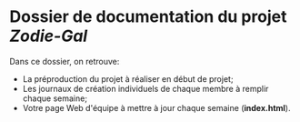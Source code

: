 # Dossier de documentation du projet *Zodie-Gal*

Dans ce dossier, on retrouve:

* La préproduction du projet à réaliser en début de projet;
* Les journaux de création individuels de chaque membre à remplir chaque semaine;
* Votre page Web d'équipe à mettre à jour chaque semaine (**index.html**).
